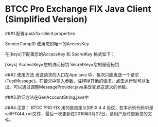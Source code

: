 # BTCC Pro Exchange FIX Java Client (Simplified Version)
###1.配置quickfix-client.properties

SenderCompID 使用您的唯一的AccessKey

在[keys]下配置您的AccessKey 和 SecretKey 格式如下：

[keys]
AccessKey=您的访问秘钥
SecretKey=您的秘密秘钥

###2.使用方法
发送请求的入口在App.java 中，每次只能发送一个请求(TestMessage)。在请求中输入参数，注释掉其他的请求，点击运行就可以发出。可以通过调整MessageProvider.java来改变发送请求的参数。

###3.验证方法在GenAccountString.java中


###4.注意：
BTCC PRO FIX 用的是自定义的FIX 4.4 协议，在本示例代码中是selfFIX44.xml文件，最后一次更新在2016年3月22日，请用户及时更新您的文件。


